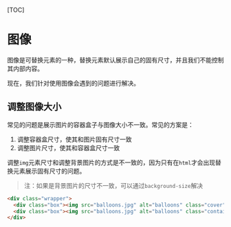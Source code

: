 [TOC]

# 图像
图像是可替换元素的一种，替换元素默认展示自己的固有尺寸，并且我们不能控制其内部内容。

现在，我们针对使用图像会遇到的问题进行解决。

## 调整图像大小
常见的问题是展示图片的容器盒子与图像大小不一致。常见的方案是：
1. 调整容器盒尺寸，使其和图片固有尺寸一致
2. 调整图片尺寸，使其和容器盒尺寸一致

调整`img`元素尺寸和调整背景图片的方式是不一致的，因为只有在`html`才会出现替换元素展示固有尺寸的问题。

> 注：如果是背景图片的尺寸不一致，可以通过`background-size`解决

```html
<div class="wrapper">
  <div class="box"><img src="balloons.jpg" alt="balloons" class="cover"></div>
  <div class="box"><img src="balloons.jpg" alt="balloons" class="contain"></div>
</div>
```